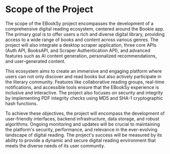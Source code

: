 # Scope of the Project
The scope of the EBookSy project encompasses the development of a comprehensive digital reading ecosystem, centered around the Bookie app. The primary goal is to offer users a rich and diverse digital library, providing access to a wide range of books and content across various genres. The project will also integrate a desktop scraper application, three core APIs (Auth API, BooksAPI, and Scraper Authentication API), and advanced features such as AI content generation, personalized recommendations, and user-generated content.

This ecosystem aims to create an immersive and engaging platform where users can not only discover and read books but also actively participate in the literary community. Features like collaborative reading groups, real-time notifications, and accessible tools ensure that the EBookSy experience is inclusive and interactive. The project also focuses on security and integrity by implementing PDF integrity checks using MD5 and SHA-1 cryptographic hash functions.

To achieve these objectives, the project will encompass the development of user-friendly interfaces, backend infrastructure, data storage, and robust algorithms. Ongoing monitoring and updates will be crucial to maintaining the platform's security, performance, and relevance in the ever-evolving landscape of digital reading. The project's success will be measured by its ability to provide a dynamic and secure digital reading environment that meets the diverse needs of its user community.
